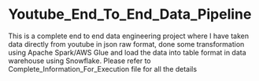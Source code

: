# Youtube_End_To_End_Data_Pipeline
This is a complete end to end data engineering project where I have taken data directly from youtube in json raw format, done some transformation using Apache Spark/AWS Glue and load the data into table format in data warehouse using Snowflake.
Please refer to Complete_Information_For_Execution file for all the details

